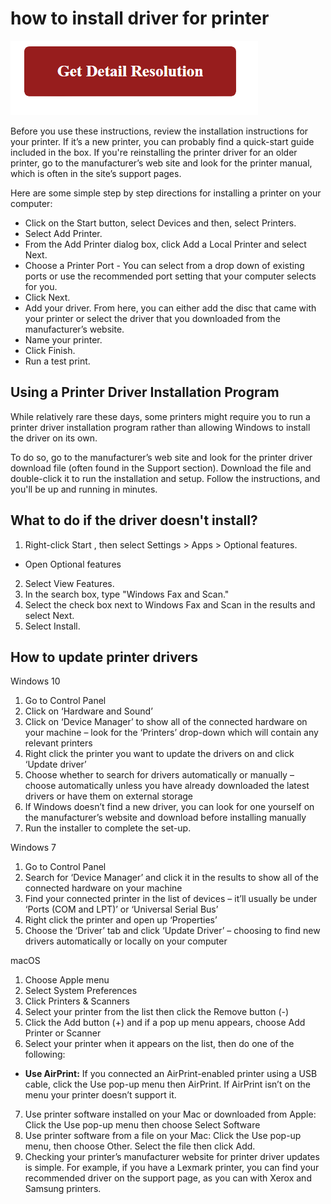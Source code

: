 # how to install driver for printer

[![how to install driver for printer](gett-detail.png)](https://icncomputer.com/how-to-install-driver-for-printer/)

Before you use these instructions, review the installation instructions for your printer. If it’s a new printer, you can probably find a quick-start guide included in the box. If you're reinstalling the printer driver for an older printer, go to the manufacturer’s web site and look for the printer manual, which is often in the site’s support pages.

Here are some simple step by step directions for installing a printer on your computer:

* Click on the Start button, select Devices and then, select Printers.
* Select Add Printer.
* From the Add Printer dialog box, click Add a Local Printer and select Next.
* Choose a Printer Port - You can select from a drop down of existing ports or use the recommended port setting that your computer selects for you.
* Click Next.
* Add your driver. From here, you can either add the disc that came with your printer or select the driver that you downloaded from the manufacturer’s website.
* Name your printer.
* Click Finish.
* Run a test print.

## Using a Printer Driver Installation Program

While relatively rare these days, some printers might require you to run a printer driver installation program rather than allowing Windows to install the driver on its own.

To do so, go to the manufacturer’s web site and look for the printer driver download file (often found in the Support section). Download the file and double-click it to run the installation and setup. Follow the instructions, and you'll be up and running in minutes.

## What to do if the driver doesn't install?

1. Right-click Start , then select Settings  > Apps > Optional features.
 * Open Optional features
2. Select View Features.
3. In the search box, type "Windows Fax and Scan."
4. Select the check box next to Windows Fax and Scan in the results and select Next.
5. Select Install.

## How to update printer drivers

Windows 10

1. Go to Control Panel
2. Click on ‘Hardware and Sound’
3. Click on ‘Device Manager’ to show all of the connected hardware on your machine – look for the ‘Printers’ drop-down which will contain any relevant printers
4. Right click the printer you want to update the drivers on and click ‘Update driver’
5. Choose whether to search for drivers automatically or manually – choose automatically unless you have already downloaded the latest drivers or have them on external storage
6. If Windows doesn’t find a new driver, you can look for one yourself on the manufacturer’s website and download before installing manually
7. Run the installer to complete the set-up.

Windows 7

1. Go to Control Panel
2. Search for ‘Device Manager’ and click it in the results to show all of the connected hardware on your machine
3. Find your connected printer in the list of devices – it’ll usually be under ‘Ports (COM and LPT)’ or ‘Universal Serial Bus’
4. Right click the printer and open up ‘Properties’
5. Choose the ‘Driver’ tab and click ‘Update Driver’ – choosing to find new drivers automatically or locally on your computer

macOS

1. Choose Apple menu
2. Select System Preferences
3. Click Printers & Scanners
4. Select your printer from the list then click the Remove button (-)
5. Click the Add button (+) and if a pop up menu appears, choose Add Printer or Scanner
6. Select your printer when it appears on the list, then do one of the following:
 * **Use AirPrint:** If you connected an AirPrint-enabled printer using a USB cable, click the Use pop-up menu then AirPrint. If AirPrint isn’t on the menu your printer doesn’t support it.
7. Use printer software installed on your Mac or downloaded from Apple: Click the Use pop-up menu then choose Select Software
8. Use printer software from a file on your Mac: Click the Use pop-up menu, then choose Other. Select the file then click Add.
9. Checking your printer’s manufacturer website for printer driver updates is simple. For example, if you have a Lexmark printer, you can find your recommended driver on the support page, as you can with Xerox and Samsung printers.
